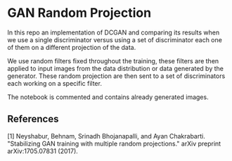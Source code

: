# GAN Random Projection
In this repo an implementation of DCGAN and comparing its results when we use a single discriminator versus using a set of discriminator each one of them on a different projection of the data.

We use random filters fixed throughout the training, these filters are then applied to input images from the data distribution or data generated by the generator. These random projection are then sent to a set of discriminators each working on a specific filter.

The notebook is commented and contains already generated images. 



## References
<a id="1">[1]</a> 
Neyshabur, Behnam, Srinadh Bhojanapalli, and Ayan Chakrabarti.
"Stabilizing GAN training with multiple random projections." arXiv preprint arXiv:1705.07831 (2017).
